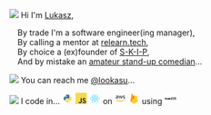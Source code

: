<img src="https://media.giphy.com/media/hvRJCLFzcasrR4ia7z/giphy.gif" width="25px"> Hi I'm [Lukasz](https://linkedin.com/in/szczesiaklukasz),

&ensp;&ensp;By trade I'm a software engineer(ing manager),  
&ensp;&ensp;By calling a mentor at [relearn.tech](https://join.relearn.tech),  
&ensp;&ensp;By choice a (ex)founder of [S-K-I-P](https://skiptothegoodbit.com),  
&ensp;&ensp;And by mistake an [amateur stand-up comedian](https://woocashcomedy.com)...  

<img src="https://media.giphy.com/media/N7sG50flbD9pS/giphy.gif" width="25px"> You can reach me [@lookasu](https://twitter.com/lookasu)...

<img src="https://media.giphy.com/media/QssGEmpkyEOhBCb7e1/giphy.gif" width="25px"> I code in... <code><img height="20" src="https://raw.githubusercontent.com/github/explore/80688e429a7d4ef2fca1e82350fe8e3517d3494d/topics/python/python.png"></code>
<code><img height="20" src="https://raw.githubusercontent.com/github/explore/80688e429a7d4ef2fca1e82350fe8e3517d3494d/topics/javascript/javascript.png"></code>
<code><img height="20" src="https://raw.githubusercontent.com/github/explore/80688e429a7d4ef2fca1e82350fe8e3517d3494d/topics/react/react.png"></code>
 on 
<code><img height="20" src="https://raw.githubusercontent.com/github/explore/80688e429a7d4ef2fca1e82350fe8e3517d3494d/topics/aws/aws.png"></code>
<code><img height="20" src="https://raw.githubusercontent.com/github/explore/80688e429a7d4ef2fca1e82350fe8e3517d3494d/topics/firebase/firebase.png"></code>
 using 
<code><img height="20" src="https://raw.githubusercontent.com/github/explore/80688e429a7d4ef2fca1e82350fe8e3517d3494d/topics/macos/macos.png"></code>
